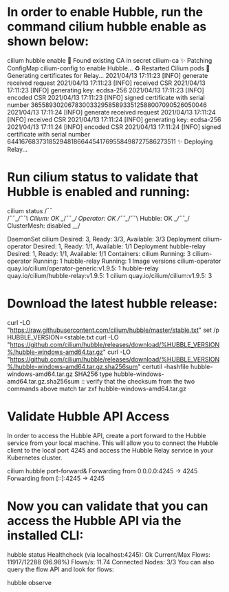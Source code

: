 # In order to enable Hubble, run the command cilium hubble enable as shown below:
 cilium hubble enable
🔑 Found existing CA in secret cilium-ca
✨ Patching ConfigMap cilium-config to enable Hubble...
♻️  Restarted Cilium pods
🔑 Generating certificates for Relay...
2021/04/13 17:11:23 [INFO] generate received request
2021/04/13 17:11:23 [INFO] received CSR
2021/04/13 17:11:23 [INFO] generating key: ecdsa-256
2021/04/13 17:11:23 [INFO] encoded CSR
2021/04/13 17:11:23 [INFO] signed certificate with serial number 365589302067830033295858933512588007090526050046
2021/04/13 17:11:24 [INFO] generate received request
2021/04/13 17:11:24 [INFO] received CSR
2021/04/13 17:11:24 [INFO] generating key: ecdsa-256
2021/04/13 17:11:24 [INFO] encoded CSR
2021/04/13 17:11:24 [INFO] signed certificate with serial number 644167683731852948186644541769558498727586273511
✨ Deploying Relay...

# Run cilium status to validate that Hubble is enabled and running:
 cilium status
    /¯¯\
 /¯¯\__/¯¯\    Cilium:         OK
 \__/¯¯\__/    Operator:       OK
 /¯¯\__/¯¯\    Hubble:         OK
 \__/¯¯\__/    ClusterMesh:    disabled
    \__/

DaemonSet         cilium                   Desired: 3, Ready: 3/3, Available: 3/3
Deployment        cilium-operator          Desired: 1, Ready: 1/1, Available: 1/1
Deployment        hubble-relay             Desired: 1, Ready: 1/1, Available: 1/1
Containers:       cilium                   Running: 3
                  cilium-operator          Running: 1
                  hubble-relay             Running: 1
Image versions    cilium-operator          quay.io/cilium/operator-generic:v1.9.5: 1
                  hubble-relay             quay.io/cilium/hubble-relay:v1.9.5: 1
                  cilium                   quay.io/cilium/cilium:v1.9.5: 3

# Download the latest hubble release:
curl -LO "https://raw.githubusercontent.com/cilium/hubble/master/stable.txt"
set /p HUBBLE_VERSION=<stable.txt
curl -LO "https://github.com/cilium/hubble/releases/download/%HUBBLE_VERSION%/hubble-windows-amd64.tar.gz"
curl -LO "https://github.com/cilium/hubble/releases/download/%HUBBLE_VERSION%/hubble-windows-amd64.tar.gz.sha256sum"
certutil -hashfile hubble-windows-amd64.tar.gz SHA256
type hubble-windows-amd64.tar.gz.sha256sum
:: verify that the checksum from the two commands above match
tar zxf hubble-windows-amd64.tar.gz

# Validate Hubble API Access
In order to access the Hubble API, create a port forward to the Hubble service from your local machine. This will allow you to connect the Hubble client to the local port 4245 and access the Hubble Relay service in your Kubernetes cluster.

 cilium hubble port-forward&
Forwarding from 0.0.0.0:4245 -> 4245
Forwarding from [::]:4245 -> 4245

# Now you can validate that you can access the Hubble API via the installed CLI:

hubble status
Healthcheck (via localhost:4245): Ok
Current/Max Flows: 11917/12288 (96.98%)
Flows/s: 11.74
Connected Nodes: 3/3
You can also query the flow API and look for flows:

hubble observe

